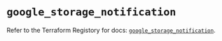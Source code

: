 # `google_storage_notification`

Refer to the Terraform Registory for docs: [`google_storage_notification`](https://registry.terraform.io/providers/hashicorp/google/5.29.0/docs/resources/storage_notification).
